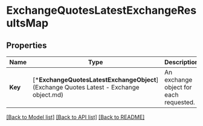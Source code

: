 # ExchangeQuotesLatestExchangeResultsMap

## Properties
Name | Type | Description | Notes
------------ | ------------- | ------------- | -------------
**Key** | [***ExchangeQuotesLatestExchangeObject**](Exchange Quotes Latest - Exchange object.md) | An exchange object for each requested. | [default to null]

[[Back to Model list]](../README.md#documentation-for-models) [[Back to API list]](../README.md#documentation-for-api-endpoints) [[Back to README]](../README.md)


